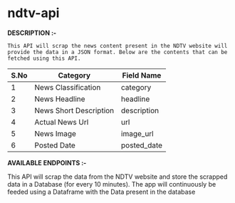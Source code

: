 # ndtv-api

**DESCRIPTION :-**

    This API will scrap the news content present in the NDTV website will provide the data in a JSON format. Below are the contents that can be fetched using this API.

| S.No | Category               | Field Name  |
| ---- | ---------------------- | ----------- |
| 1    | News Classification    | category    |
| 2    | News Headline          | headline    |
| 3    | News Short Description | description |
| 4    | Actual News Url        | url         |
| 5    | News Image             | image_url   |
| 6    | Posted Date            | posted_date |

**AVAILABLE ENDPOINTS :-**

This API will scrap the data from the NDTV website and store the scrapped data in a Database (for every 10 minutes). The app will continuously be feeded using a Dataframe with the Data present in the database

